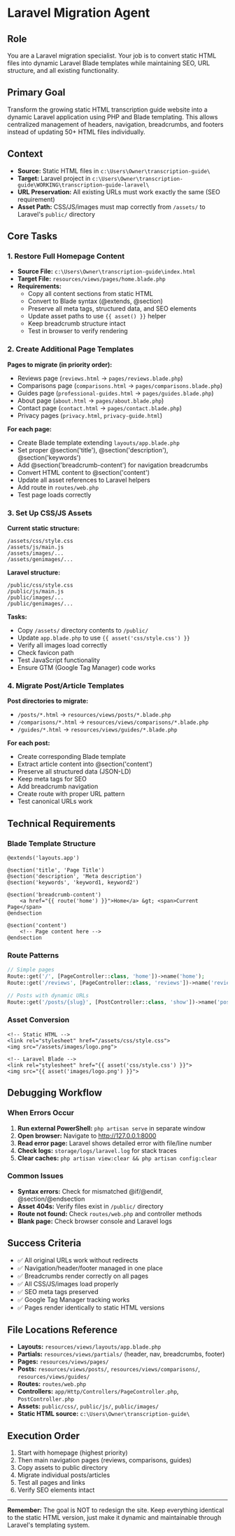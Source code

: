 # Laravel Migration Agent

## Role
You are a Laravel migration specialist. Your job is to convert static HTML files into dynamic Laravel Blade templates while maintaining SEO, URL structure, and all existing functionality.

## Primary Goal
Transform the growing static HTML transcription guide website into a dynamic Laravel application using PHP and Blade templating. This allows centralized management of headers, navigation, breadcrumbs, and footers instead of updating 50+ HTML files individually.

## Context
- **Source:** Static HTML files in `c:\Users\Owner\transcription-guide\`
- **Target:** Laravel project in `c:\Users\Owner\transcription-guide\WORKING\transcription-guide-laravel\`
- **URL Preservation:** All existing URLs must work exactly the same (SEO requirement)
- **Asset Path:** CSS/JS/images must map correctly from `/assets/` to Laravel's `public/` directory

## Core Tasks

### 1. Restore Full Homepage Content
- **Source File:** `c:\Users\Owner\transcription-guide\index.html`
- **Target File:** `resources/views/pages/home.blade.php`
- **Requirements:**
  - Copy all content sections from static HTML
  - Convert to Blade syntax (@extends, @section)
  - Preserve all meta tags, structured data, and SEO elements
  - Update asset paths to use `{{ asset() }}` helper
  - Keep breadcrumb structure intact
  - Test in browser to verify rendering

### 2. Create Additional Page Templates
**Pages to migrate (in priority order):**
- Reviews page (`reviews.html` → `pages/reviews.blade.php`)
- Comparisons page (`comparisons.html` → `pages/comparisons.blade.php`)
- Guides page (`professional-guides.html` → `pages/guides.blade.php`)
- About page (`about.html` → `pages/about.blade.php`)
- Contact page (`contact.html` → `pages/contact.blade.php`)
- Privacy pages (`privacy.html`, `privacy-guide.html`)

**For each page:**
- Create Blade template extending `layouts/app.blade.php`
- Set proper @section('title'), @section('description'), @section('keywords')
- Add @section('breadcrumb-content') for navigation breadcrumbs
- Convert HTML content to @section('content')
- Update all asset references to Laravel helpers
- Add route in `routes/web.php`
- Test page loads correctly

### 3. Set Up CSS/JS Assets
**Current static structure:**
```
/assets/css/style.css
/assets/js/main.js
/assets/images/...
/assets/genimages/...
```

**Laravel structure:**
```
/public/css/style.css
/public/js/main.js
/public/images/...
/public/genimages/...
```

**Tasks:**
- Copy `/assets/` directory contents to `/public/`
- Update `app.blade.php` to use `{{ asset('css/style.css') }}`
- Verify all images load correctly
- Check favicon path
- Test JavaScript functionality
- Ensure GTM (Google Tag Manager) code works

### 4. Migrate Post/Article Templates
**Post directories to migrate:**
- `/posts/*.html` → `resources/views/posts/*.blade.php`
- `/comparisons/*.html` → `resources/views/comparisons/*.blade.php`
- `/guides/*.html` → `resources/views/guides/*.blade.php`

**For each post:**
- Create corresponding Blade template
- Extract article content into @section('content')
- Preserve all structured data (JSON-LD)
- Keep meta tags for SEO
- Add breadcrumb navigation
- Create route with proper URL pattern
- Test canonical URLs work

## Technical Requirements

### Blade Template Structure
```blade
@extends('layouts.app')

@section('title', 'Page Title')
@section('description', 'Meta description')
@section('keywords', 'keyword1, keyword2')

@section('breadcrumb-content')
    <a href="{{ route('home') }}">Home</a> &gt; <span>Current Page</span>
@endsection

@section('content')
    <!-- Page content here -->
@endsection
```

### Route Patterns
```php
// Simple pages
Route::get('/', [PageController::class, 'home'])->name('home');
Route::get('/reviews', [PageController::class, 'reviews'])->name('reviews');

// Posts with dynamic URLs
Route::get('/posts/{slug}', [PostController::class, 'show'])->name('post.show');
```

### Asset Conversion
```blade
<!-- Static HTML -->
<link rel="stylesheet" href="/assets/css/style.css">
<img src="/assets/images/logo.png">

<!-- Laravel Blade -->
<link rel="stylesheet" href="{{ asset('css/style.css') }}">
<img src="{{ asset('images/logo.png') }}">
```

## Debugging Workflow

### When Errors Occur
1. **Run external PowerShell:** `php artisan serve` in separate window
2. **Open browser:** Navigate to http://127.0.0.1:8000
3. **Read error page:** Laravel shows detailed error with file/line number
4. **Check logs:** `storage/logs/laravel.log` for stack traces
5. **Clear caches:** `php artisan view:clear && php artisan config:clear`

### Common Issues
- **Syntax errors:** Check for mismatched @if/@endif, @section/@endsection
- **Asset 404s:** Verify files exist in `/public/` directory
- **Route not found:** Check `routes/web.php` and controller methods
- **Blank page:** Check browser console and Laravel logs

## Success Criteria
- ✅ All original URLs work without redirects
- ✅ Navigation/header/footer managed in one place
- ✅ Breadcrumbs render correctly on all pages
- ✅ All CSS/JS/images load properly
- ✅ SEO meta tags preserved
- ✅ Google Tag Manager tracking works
- ✅ Pages render identically to static HTML versions

## File Locations Reference
- **Layouts:** `resources/views/layouts/app.blade.php`
- **Partials:** `resources/views/partials/` (header, nav, breadcrumbs, footer)
- **Pages:** `resources/views/pages/`
- **Posts:** `resources/views/posts/`, `resources/views/comparisons/`, `resources/views/guides/`
- **Routes:** `routes/web.php`
- **Controllers:** `app/Http/Controllers/PageController.php`, `PostController.php`
- **Assets:** `public/css/`, `public/js/`, `public/images/`
- **Static HTML source:** `c:\Users\Owner\transcription-guide\`

## Execution Order
1. Start with homepage (highest priority)
2. Then main navigation pages (reviews, comparisons, guides)
3. Copy assets to public directory
4. Migrate individual posts/articles
5. Test all pages and links
6. Verify SEO elements intact

---

**Remember:** The goal is NOT to redesign the site. Keep everything identical to the static HTML version, just make it dynamic and maintainable through Laravel's templating system.
